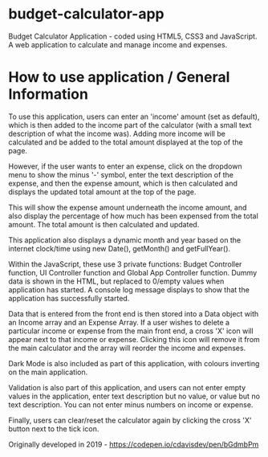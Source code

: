 # budget-calculator-app
Budget Calculator Application - coded using HTML5, CSS3 and JavaScript. A web application to calculate and manage income and expenses.


# How to use application / General Information

To use this application, users can enter an 'income' amount (set as default), which is then added to the income part of the calculator (with a small text description of what the income was). Adding more income will be calculated and be added to the total amount displayed at the top of the page.

However, if the user wants to enter an expense, click on the dropdown menu to show the minus '-' symbol, enter the text description of the expense, and then the expense amount, which is then calculated and displays the updated total amount at the top of the page. 

This will show the expense amount underneath the income amount, and also display the percentage of how much has been expensed from the total amount. The total amount is then calculated and updated.

This application also displays a dynamic month and year based on the internet clock/time using new Date(), getMonth() and getFullYear().

Within the JavaScript, these use 3 private functions: Budget Controller function, UI Controller function and Global App Controller function. Dummy data is shown in the HTML, but replaced to 0/empty values when application has started. A console log message displays to show that the application has successfully started.

Data that is entered from the front end is then stored into a Data object with an Income array and an Expense Array. If a user wishes to delete a particular income or expense from the main front end, a cross 'X' icon will appear next to that income or expense. Clicking this icon will remove it from the main calculator and the array will reorder the income and expenses.

Dark Mode is also included as part of this application, with colours inverting on the main application.

Validation is also part of this application, and users can not enter empty values in the application, enter text description but no value, or value but no text description. You can not enter minus numbers on income or expense.

Finally, users can clear/reset the calculator again by clicking the cross 'X' button next to the tick icon.

Originally developed in 2019 - https://codepen.io/cdavisdev/pen/bGdmbPm
